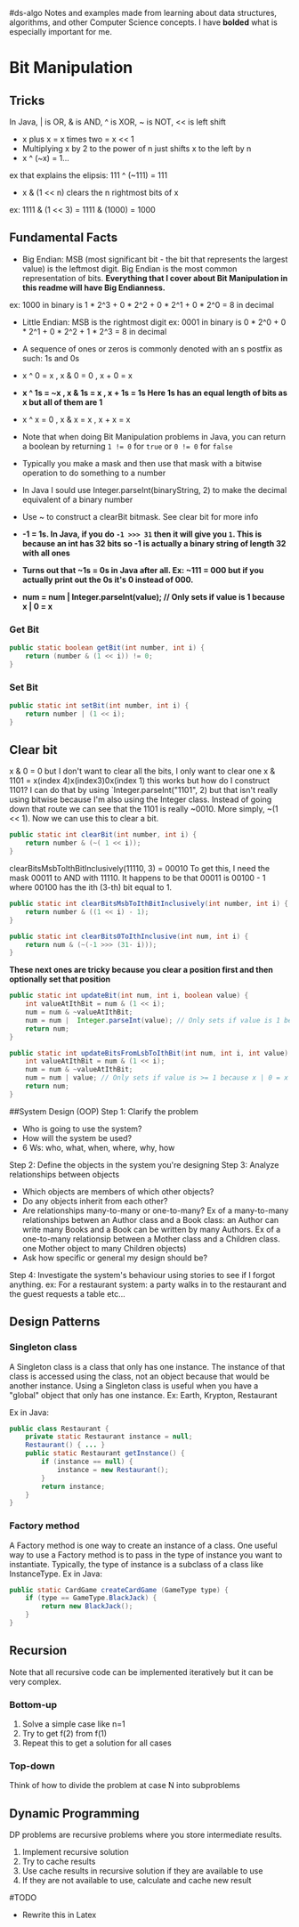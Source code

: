 #ds-algo
Notes and examples made from learning about data structures, algorithms, and other Computer Science concepts. I have **bolded** what is especially important for me.

# Bit Manipulation
## Tricks
In Java, | is OR, & is AND, ^ is XOR, ~ is NOT, << is left shift
* x plus x = x times two = x << 1
* Multiplying x by 2 to the power of n just shifts x to the left by n
* x ^ (~x) = 1... 

ex that explains the elipsis:
111 ^ (~111) = 111

* x & (1 << n) clears the n rightmost bits of x

ex:
1111 & (1 << 3)
= 1111 & (1000)
= 1000

## Fundamental Facts
* Big Endian: MSB (most significant bit - the bit that represents the largest value) is the leftmost digit. Big Endian is the most common representation of bits. **Everything that I cover about Bit Manipulation in this readme will have Big Endianness.**

ex:
1000 in binary is 1 * 2^3 + 0 * 2^2 + 0 * 2^1 + 0 * 2^0 = 8 in decimal

* Little Endian: MSB is the rightmost digit
ex:
0001 in binary is 0 * 2^0 + 0 * 2^1 + 0 * 2^2 + 1 * 2^3 = 8 in decimal

* A sequence of ones or zeros is commonly denoted with an s postfix as such: 1s and 0s
* x ^ 0 = x  ,  x & 0 = 0 , x + 0 = x
* **x ^ 1s = ~x , x & 1s = x , x + 1s = 1s    Here 1s has an equal length of bits as x but all of them are 1**
* x ^ x = 0 , x & x = x , x + x = x
* Note that when doing Bit Manipulation problems in Java, you can return a boolean by returning `1 != 0` for `true` or `0 != 0` for `false` 
* Typically you make a mask and then use that mask with a bitwise operation to do something to a number
* In Java I sould use Integer.parseInt(binaryString, 2) to make the decimal equivalent of a binary number
* Use ~ to construct a clearBit bitmask. See clear bit for more info
* **-1 = 1s. In Java, if you do `-1 >>> 31` then it will give you `1`. This is because an int has 32 bits so -1 is actually a binary string of length 32 with all ones**
* **Turns out that ~1s = 0s in Java after all. Ex: ~111 = 000 but if you actually print out the 0s it's 0 instead of 000.**
* **num = num |  Integer.parseInt(value); // Only sets if value is 1 because x | 0 = x**

### Get Bit
```java
public static boolean getBit(int number, int i) {
	return (number & (1 << i)) != 0;
}
```

### Set Bit
```java
public static int setBit(int number, int i) {
	return number | (1 << i);
}
```

## Clear bit
x & 0 = 0 but I don't want to clear all the bits, I only want to clear one
x & 1101 = x(index 4)x(index3)0x(index 1) this works but how do I construct 1101? I can do that by using `Integer.parseInt("1101", 2) but that isn't really using bitwise because I'm also using the Integer class. Instead of going down that route we can see that the 1101 is really ~0010. More simply, ~(1 << 1). Now we can use this to clear a bit.

```java
public static int clearBit(int number, int i) {
	return number & (~( 1 << i));
}
```

clearBitsMsbToIthBitInclusively(11110, 3) = 00010
To get this, I need the mask 00011 to AND with 11110.
It happens to be that 00011 is 00100 - 1 where 00100 has the ith (3-th) bit equal to 1.

```java
public static int clearBitsMsbToIthBitInclusively(int number, int i) {
	return number & ((1 << i) - 1);
}
```

```java
public static int clearBits0ToIthInclusive(int num, int i) {
	return num & (~(-1 >>> (31- i)));
}
```

**These next ones are tricky because you clear a position first and then optionally set that position**

```java
public static int updateBit(int num, int i, boolean value) {
	int valueAtIthBit = num & (1 << i);
	num = num & ~valueAtIthBit;
	num = num |  Integer.parseInt(value); // Only sets if value is 1 because x | 0 = x
	return num;
}
```

```java
public static int updateBitsFromLsbToIthBit(int num, int i, int value) {
	int valueAtIthBit = num & (1 << i);
	num = num & ~valueAtIthBit;
	num = num | value; // Only sets if value is >= 1 because x | 0 = x
	return num;
}
```

##System Design (OOP)
Step 1: Clarify the problem

* Who is going to use the system?
* How will the system be used?
* 6 Ws: who, what, when, where, why, how

Step 2: Define the objects in the system you're designing
Step 3: Analyze relationships between objects

* Which objects are members of which other objects?
* Do any objects inherit from each other?
* Are relationships many-to-many or one-to-many? 
Ex of a many-to-many relationships betwen an Author class and a Book class: an Author can write many Books and a Book can be written by many Authors.
Ex of a one-to-many relationsip between a Mother class and a Children class. one Mother object to many Children objects)
* Ask how specific or general my design should be?

Step 4: Investigate the system's behaviour using stories to see if I forgot anything.
ex: For a restaurant system: a party walks in to the restaurant and the guest requests a table etc...

## Design Patterns
### Singleton class
A Singleton class is a class that only has one instance. The instance of that class is accessed using the class, not an object because that would be another instance. Using a Singleton class is useful when you have a "global" object that only has one instance.
Ex: Earth, Krypton, Restaurant

Ex in Java:

```java
public class Restaurant {
	private static Restaurant instance = null;
	Restaurant() { ... }
	public static Restaurant getInstance() {
		if (instance == null) {
			instance = new Restaurant();
		}
		return instance;
	}
}
```

### Factory method
A Factory method is one way to create an instance of a class. One useful way to use a Factory method is to pass in the type of instance you want to instantiate. Typically, the type of instance is a subclass of a class like InstanceType.
Ex in Java:

```java
public static CardGame createCardGame (GameType type) {
	if (type == GameType.BlackJack) {
		return new BlackJack();
	}
}
```

## Recursion
Note that all recursive code can be implemented iteratively but it can be very complex.

### Bottom-up
1. Solve a simple case like n=1
2. Try to get f(2) from f(1)
3. Repeat this to get a solution for all cases

### Top-down
Think of how to divide the problem at case N into subproblems

## Dynamic Programming
DP problems are recursive problems where you store intermediate results.
1. Implement recursive solution
2. Try to cache results
3. Use cache results in recursive solution if they are available to use
4. If they are not available to use, calculate and cache new result

#TODO
* Rewrite this in Latex